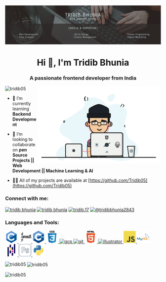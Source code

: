 ![logo](https://raw.githubusercontent.com/Tridib05/Tridib05/1691f1fe9190a3066a4ff1c8f140de1798f12413/2.png)
<h1 align="center">Hi 👋, I'm Tridib Bhunia</h1>
<h3 align="center">A passionate frontend developer from India</h3>
<img alt="animation"  align="right" width="400"  src="https://raw.githubusercontent.com/imakshath/imakshath/master/1%20IRGHmiGsa16stedQvIaZfw.gif">
<p align="left"> <img src="https://komarev.com/ghpvc/?username=tridib05&label=Profile%20views&color=0e75b6&style=flat" alt="tridib05" /> </p>

- 🌱 I’m currently learning **Backend Development**

- 👯 I’m looking to collaborate on **pen Source Projects || Web Development || Machine Learning & AI**

- 👨‍💻 All of my projects are available at [https://github.com/Tridib05](https://github.com/Tridib05)


<h3 align="left">Connect with me:</h3>
<p align="left">
<a href="https://linkedin.com/in/tridib bhunia" target="blank"><img align="center" src="https://raw.githubusercontent.com/rahuldkjain/github-profile-readme-generator/master/src/images/icons/Social/linked-in-alt.svg" alt="tridib bhunia" height="30" width="40" /></a>
<a href="https://fb.com/tridib bhunia" target="blank"><img align="center" src="https://raw.githubusercontent.com/rahuldkjain/github-profile-readme-generator/master/src/images/icons/Social/facebook.svg" alt="tridib bhunia" height="30" width="40" /></a>
<a href="https://instagram.com/tridib.17" target="blank"><img align="center" src="https://raw.githubusercontent.com/rahuldkjain/github-profile-readme-generator/master/src/images/icons/Social/instagram.svg" alt="tridib.17" height="30" width="40" /></a>
<a href="https://www.youtube.com/c/@tridibbhunia2843" target="blank"><img align="center" src="https://raw.githubusercontent.com/rahuldkjain/github-profile-readme-generator/master/src/images/icons/Social/youtube.svg" alt="@tridibbhunia2843" height="30" width="40" /></a>
</p>

<h3 align="left">Languages and Tools:</h3>
<p align="left"> <a href="https://www.cprogramming.com/" target="_blank" rel="noreferrer"> <img src="https://raw.githubusercontent.com/devicons/devicon/master/icons/c/c-original.svg" alt="c" width="40" height="40"/> </a> <a href="https://canvasjs.com" target="_blank" rel="noreferrer"> <img src="https://raw.githubusercontent.com/Hardik0307/Hardik0307/master/assets/canvasjs-charts.svg" alt="canvasjs" width="40" height="40"/> </a> <a href="https://www.w3schools.com/cpp/" target="_blank" rel="noreferrer"> <img src="https://raw.githubusercontent.com/devicons/devicon/master/icons/cplusplus/cplusplus-original.svg" alt="cplusplus" width="40" height="40"/> </a> <a href="https://www.w3schools.com/css/" target="_blank" rel="noreferrer"> <img src="https://raw.githubusercontent.com/devicons/devicon/master/icons/css3/css3-original-wordmark.svg" alt="css3" width="40" height="40"/> </a> <a href="https://cloud.google.com" target="_blank" rel="noreferrer"> <img src="https://www.vectorlogo.zone/logos/google_cloud/google_cloud-icon.svg" alt="gcp" width="40" height="40"/> </a> <a href="https://git-scm.com/" target="_blank" rel="noreferrer"> <img src="https://www.vectorlogo.zone/logos/git-scm/git-scm-icon.svg" alt="git" width="40" height="40"/> </a> <a href="https://www.w3.org/html/" target="_blank" rel="noreferrer"> <img src="https://raw.githubusercontent.com/devicons/devicon/master/icons/html5/html5-original-wordmark.svg" alt="html5" width="40" height="40"/> </a> <a href="https://www.adobe.com/in/products/illustrator.html" target="_blank" rel="noreferrer"> <img src="https://www.vectorlogo.zone/logos/adobe_illustrator/adobe_illustrator-icon.svg" alt="illustrator" width="40" height="40"/> </a> <a href="https://developer.mozilla.org/en-US/docs/Web/JavaScript" target="_blank" rel="noreferrer"> <img src="https://raw.githubusercontent.com/devicons/devicon/master/icons/javascript/javascript-original.svg" alt="javascript" width="40" height="40"/> </a> <a href="https://www.mysql.com/" target="_blank" rel="noreferrer"> <img src="https://raw.githubusercontent.com/devicons/devicon/master/icons/mysql/mysql-original-wordmark.svg" alt="mysql" width="40" height="40"/> </a> <a href="https://pandas.pydata.org/" target="_blank" rel="noreferrer"> <img src="https://raw.githubusercontent.com/devicons/devicon/2ae2a900d2f041da66e950e4d48052658d850630/icons/pandas/pandas-original.svg" alt="pandas" width="40" height="40"/> </a> <a href="https://www.photoshop.com/en" target="_blank" rel="noreferrer"> <img src="https://raw.githubusercontent.com/devicons/devicon/master/icons/photoshop/photoshop-line.svg" alt="photoshop" width="40" height="40"/> </a> <a href="https://www.python.org" target="_blank" rel="noreferrer"> <img src="https://raw.githubusercontent.com/devicons/devicon/master/icons/python/python-original.svg" alt="python" width="40" height="40"/> </a> </p>

<p><img align="left" src="https://github-readme-stats.vercel.app/api/top-langs?username=tridib05&show_icons=true&locale=en&layout=compact" alt="tridib05" /></p>

<p>&nbsp;<img align="center" src="https://github-readme-stats.vercel.app/api?username=tridib05&show_icons=true&locale=en" alt="tridib05" /></p>

<p><img align="center" src="https://github-readme-streak-stats.herokuapp.com/?user=tridib05&" alt="tridib05" /></p>
